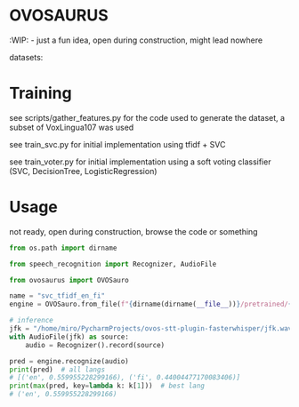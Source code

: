# OVOSAURUS

:WIP: - just a fun idea, open during construction, might lead nowhere


datasets:


# Training

see scripts/gather_features.py for the code used to generate the dataset, a subset of VoxLingua107 was used

see train_svc.py for initial implementation using tfidf + SVC

see train_voter.py for initial implementation using a soft voting classifier (SVC, DecisionTree, LogisticRegression)

# Usage

not ready, open during construction, browse the code or something

```python
from os.path import dirname

from speech_recognition import Recognizer, AudioFile

from ovosaurus import OVOSauro

name = "svc_tfidf_en_fi"
engine = OVOSauro.from_file(f"{dirname(dirname(__file__))}/pretrained/{name}.pkl")

# inference
jfk = "/home/miro/PycharmProjects/ovos-stt-plugin-fasterwhisper/jfk.wav"
with AudioFile(jfk) as source:
    audio = Recognizer().record(source)

pred = engine.recognize(audio)
print(pred)  # all langs
# [('en', 0.559955228299166), ('fi', 0.44004477170083406)]
print(max(pred, key=lambda k: k[1]))  # best lang
# ('en', 0.559955228299166)
```